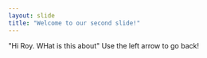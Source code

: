 ```yaml
---
layout: slide
title: "Welcome to our second slide!"
---
```

"Hi Roy. WHat is this about"
Use the left arrow to go back!
